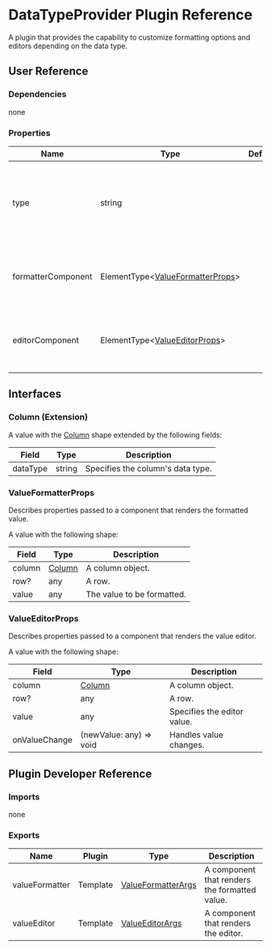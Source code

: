 # DataTypeProvider Plugin Reference

A plugin that provides the capability to customize formatting options and editors depending on the data type.

## User Reference

### Dependencies

none

### Properties

Name | Type | Default | Description
-----|------|---------|------------
type | string | | Specifies the data type associated with the specified formatter and editor.
formatterComponent | ElementType&lt;[ValueFormatterProps](#valueformatterprops)&gt; | | A component that renders the formatted value.
editorComponent | ElementType&lt;[ValueEditorProps](#valueeditorprops)&gt; | | A component that renders a custom editor.

## Interfaces

### <a name="column"></a>Column (Extension)

A value with the [Column](grid.md#column) shape extended by the following fields:

Field | Type | Description
------|------|------------
dataType | string | Specifies the column's data type.

### ValueFormatterProps

Describes properties passed to a component that renders the formatted value.

A value with the following shape:

Field | Type | Description
------|------|------------
column | [Column](#column) | A column object.
row? | any | A row.
value | any | The value to be formatted.

### ValueEditorProps

Describes properties passed to a component that renders the value editor.

A value with the following shape:

Field | Type | Description
------|------|------------
column | [Column](#column) | A column object.
row? | any | A row.
value | any | Specifies the editor value.
onValueChange | (newValue: any) => void | Handles value changes.

## Plugin Developer Reference

### Imports

none

### Exports

Name | Plugin | Type | Description
-----|--------|------|------------
valueFormatter | Template | [ValueFormatterArgs](#valueformatterprops) | A component that renders the formatted value.
valueEditor | Template | [ValueEditorArgs](#valueeditorprops) | A component that renders the editor.
